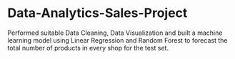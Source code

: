 # Data-Analytics-Sales-Project
Performed suitable Data Cleaning, Data Visualization and built a machine learning model using Linear Regression and Random Forest to forecast the total number of products in every shop for the test set.
